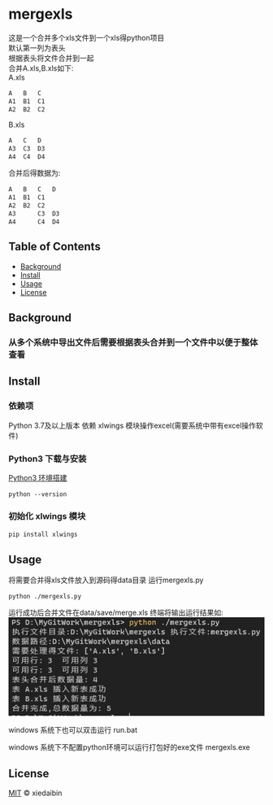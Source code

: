 # mergexls 

这是一个合并多个xls文件到一个xls得python项目   
默认第一列为表头    
根据表头将文件合并到一起  
合并A.xls,B.xls如下:   
A.xls 
``` 
A	B	C
A1	B1	C1
A2	B2	C2
```
B.xls 
```
A	C	D
A3	C3	D3
A4	C4	D4
```
合并后得数据为:
```
A	B	C	D
A1	B1	C1	
A2	B2	C2	
A3		C3	D3
A4		C4	D4
```


## Table of Contents

- [Background](#background)
- [Install](#install)
- [Usage](#usage)
- [License](#license)

## Background

### 从多个系统中导出文件后需要根据表头合并到一个文件中以便于整体查看

## Install

### 依赖项
Python 3.7及以上版本 
依赖 xlwings 模块操作excel(需要系统中带有excel操作软件)

### Python3 下载与安装
[Python3 环境搭建](https://www.runoob.com/python3/python3-install.html)
```
python --version
```
### 初始化 xlwings 模块
```
pip install xlwings
```
## Usage
将需要合并得xls文件放入到源码得data目录
运行mergexls.py
```
python ./mergexls.py
```   

运行成功后合并文件在data/save/merge.xls
终端将输出运行结果如:
![运行结果](images/merge.jpeg)

windows 系统下也可以双击运行 run.bat 

windows 系统下不配置python环境可以运行打包好的exe文件 mergexls.exe 
## License

[MIT](https://github.com/RichardLitt/standard-readme/blob/master/LICENSE) © xiedaibin
